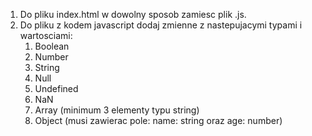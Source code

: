 1. Do pliku index.html w dowolny sposob zamiesc plik .js.
2. Do pliku z kodem javascript dodaj zmienne z nastepujacymi typami i wartosciami:
   1. Boolean
   2. Number
   3. String
   4. Null
   5. Undefined
   6. NaN
   7. Array (minimum 3 elementy typu string)
   8. Object (musi zawierac pole: name: string oraz age: number)